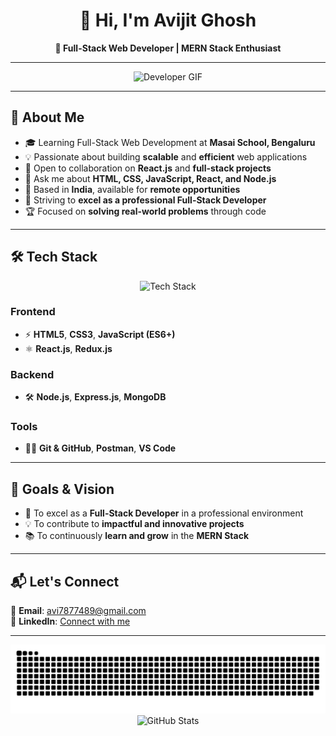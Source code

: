 <div align="center">
  <h1>👋 Hi, I'm Avijit Ghosh</h1>
  <p><strong>🚀 Full-Stack Web Developer | MERN Stack Enthusiast</strong></p>
</div>

---

<div align="center">
  <img src="https://camo.githubusercontent.com/e42ded7a7a9432d2eaf75fa68f4b7a310b2437a908800021bbb54aabf0675641/68747470733a2f2f6d65646961332e67697068792e636f6d2f6d656469612f76312e59326c6b505463354d4749334e6a4578646e46704f476c73616d31354e4868754f584a33626e6c784d3245314e444a364d4464325a586c745a6d4e6b5a6e7078596a646964795a6c634431324d563970626e526c636d35686246396e61575a66596e6c666157516d593351395a772f4c3152317476493973766b495777705659722f67697068792e676966" alt="Developer GIF">
</div>

---

## 🌟 About Me
- 🎓 Learning Full-Stack Web Development at **Masai School, Bengaluru**
- 💡 Passionate about building **scalable** and **efficient** web applications
- 🔭 Open to collaboration on **React.js** and **full-stack projects**
- 💬 Ask me about **HTML, CSS, JavaScript, React, and Node.js**
- 📍 Based in **India**, available for **remote opportunities**
- 📘 Striving to **excel as a professional Full-Stack Developer**
- 🏆 Focused on **solving real-world problems** through code

---

## 🛠️ Tech Stack  
<div align="center">
  <img src="https://skillicons.dev/icons?i=html,css,js,react,nodejs,express,mongodb,mysql,github,firebase" alt="Tech Stack">
</div>

### **Frontend**
- ⚡ **HTML5**, **CSS3**, **JavaScript (ES6+)**
- ⚛️ **React.js**, **Redux.js**

### **Backend**
- 🛠️ **Node.js**, **Express.js**, **MongoDB**

### **Tools**
- 🧑‍💻 **Git & GitHub**, **Postman**, **VS Code**

---

## 🎯 Goals & Vision
- 🚀 To excel as a **Full-Stack Developer** in a professional environment
- 💡 To contribute to **impactful and innovative projects**
- 📚 To continuously **learn and grow** in the **MERN Stack**

---

## 📬 Let's Connect
💌 **Email**: [avi7877489@gmail.com](mailto:avi7877489@gmail.com)  
🔗 **LinkedIn**: [Connect with me](#)  

---

<div align="center">
  <img src="https://raw.githubusercontent.com/platane/snk/output/github-contribution-grid-snake-dark.svg" alt="GitHub Contribution Snake">
  <br>
  <img src="https://github-readme-stats.vercel.app/api?username=Avi7877489&show_icons=true&theme=dark" alt="GitHub Stats">
</div>
